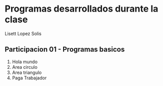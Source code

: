 # Programas desarrollados durante la clase

Lisett Lopez Solis

## Participacion 01 - Programas basicos
1. Hola mundo
2. Area circulo
3. Area triangulo
4. Paga Trabajador

